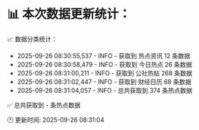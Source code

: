 📊 本次数据更新统计：
==========================

📈 数据分类统计：
- 2025-09-26 08:30:55,537 - INFO - 获取到 热点资讯 12 条数据
- 2025-09-26 08:30:58,479 - INFO - 获取到 今日热点 26 条数据
- 2025-09-26 08:31:00,211 - INFO - 获取到 公社热帖 268 条数据
- 2025-09-26 08:31:02,447 - INFO - 获取到 财经日历 68 条数据
- 2025-09-26 08:31:04,057 - INFO - 总共获取到 374 条热点数据

✅ 总共获取到 - 条热点数据

🕐 更新时间: 2025-09-26 08:31:04
